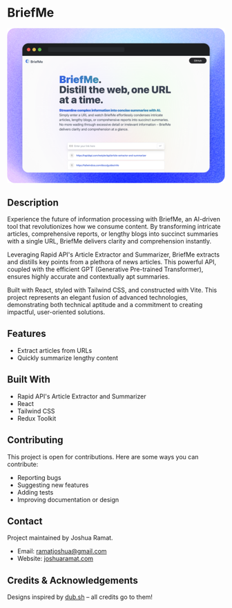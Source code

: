 # BriefMe

![screenshot](./public/briefme.png)

## Description

Experience the future of information processing with BriefMe, an AI-driven tool that revolutionizes how we consume content. By transforming intricate articles, comprehensive reports, or lengthy blogs into succinct summaries with a single URL, BriefMe delivers clarity and comprehension instantly.

Leveraging Rapid API's Article Extractor and Summarizer, BriefMe extracts and distills key points from a plethora of news articles. This powerful API, coupled with the efficient GPT (Generative Pre-trained Transformer), ensures highly accurate and contextually apt summaries.

Built with React, styled with Tailwind CSS, and constructed with Vite. This project represents an elegant fusion of advanced technologies, demonstrating both technical aptitude and a commitment to creating impactful, user-oriented solutions.

## Features

- Extract articles from URLs
- Quickly summarize lengthy content

## Built With

- Rapid API's Article Extractor and Summarizer
- React
- Tailwind CSS
- Redux Toolkit

## Contributing

This project is open for contributions. Here are some ways you can contribute:
- Reporting bugs
- Suggesting new features
- Adding tests
- Improving documentation or design

## Contact

Project maintained by Joshua Ramat.
- Email: ramatjoshua@gmail.com
- Website: [joshuaramat.com](https://joshuaramat.com)

## Credits & Acknowledgements

Designs inspired by [dub.sh](https://dub.sh) – all credits go to them!
